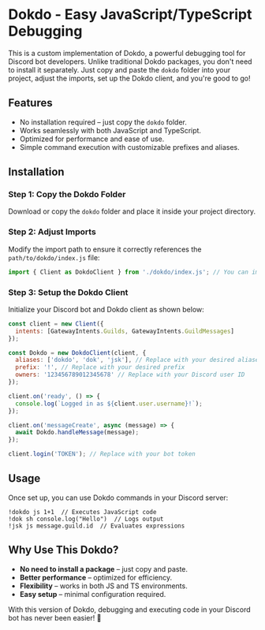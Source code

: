 <!-- @format -->

# Dokdo - Easy JavaScript/TypeScript Debugging

This is a custom implementation of Dokdo, a powerful debugging tool for Discord bot developers. Unlike traditional Dokdo packages, you don't need to install it separately. Just copy and paste the `dokdo` folder into your project, adjust the imports, set up the Dokdo client, and you're good to go!

## Features

- No installation required – just copy the `dokdo` folder.
- Works seamlessly with both JavaScript and TypeScript.
- Optimized for performance and ease of use.
- Simple command execution with customizable prefixes and aliases.

## Installation

### Step 1: Copy the Dokdo Folder

Download or copy the `dokdo` folder and place it inside your project directory.

### Step 2: Adjust Imports

Modify the import path to ensure it correctly references the `path/to/dokdo/index.js` file:

```javascript
import { Client as DokdoClient } from './dokdo/index.js'; // You can import Client normally just make sure it doesn't interfere with discord.js Client
```

### Step 3: Setup the Dokdo Client

Initialize your Discord bot and Dokdo client as shown below:

```javascript
const client = new Client({
  intents: [GatewayIntents.Guilds, GatewayIntents.GuildMessages]
});

const Dokdo = new DokdoClient(client, {
  aliases: ['dokdo', 'dok', 'jsk'], // Replace with your desired aliases
  prefix: '!', // Replace with your desired prefix
  owners: '123456789012345678' // Replace with your Discord user ID
});

client.on('ready', () => {
  console.log(`Logged in as ${client.user.username}!`);
});

client.on('messageCreate', async (message) => {
  await Dokdo.handleMessage(message);
});

client.login('TOKEN'); // Replace with your bot token
```

## Usage

Once set up, you can use Dokdo commands in your Discord server:

```
!dokdo js 1+1  // Executes JavaScript code
!dok sh console.log("Hello")  // Logs output
!jsk js message.guild.id  // Evaluates expressions
```

## Why Use This Dokdo?

- **No need to install a package** – just copy and paste.
- **Better performance** – optimized for efficiency.
- **Flexibility** – works in both JS and TS environments.
- **Easy setup** – minimal configuration required.

With this version of Dokdo, debugging and executing code in your Discord bot has never been easier! 🚀
